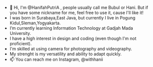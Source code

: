 - 👋 Hi, I'm @HanifahPutriA , people usually call me Bubul or Hani. But if you have some nickname for me, feel free to use it, cause I'll like it! 
- I was born in Surabaya,East Java, but currently I live in Pogung Kidul,Sleman,Yogyakarta. 
- I’m currently learning Information Technology at Gadjah Mada University.
- I have a high interest in design and coding (even though I'm not proficient).
- I'm skilled at using camera for photography and videography.
- My strenght is my versatility and ability to adapt quickly.
- 📫 You can reach me on Instagram, @withhanii

<!---
HanifahPutriA/HanifahPutriA is a ✨ special ✨ repository because its `README.md` (this file) appears on your GitHub profile.
You can click the Preview link to take a look at your changes.
--->
